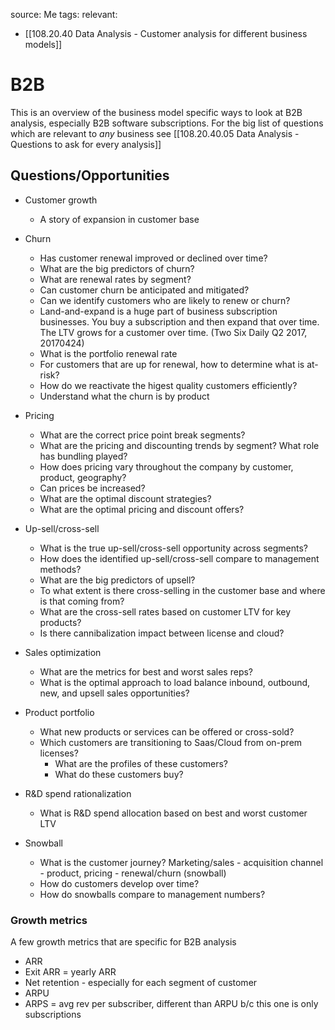 source: Me
tags: 
relevant: 
- [[108.20.40 Data Analysis - Customer analysis for different business models]]

# B2B
This is an overview of the business model specific ways to look at B2B analysis, especially B2B software subscriptions. For the big list of questions which are relevant to _any_ business see [[108.20.40.05 Data Analysis - Questions to ask for every analysis]]

## Questions/Opportunities

- Customer growth
	- A story of expansion in customer base

- Churn
    - Has customer renewal improved or declined over time?
	- What are the big predictors of churn?
    - What are renewal rates by segment?
    - Can customer churn be anticipated and mitigated?
    - Can we identify customers who are likely to renew or churn?
	- Land-and-expand is a huge part of business subscription businesses. You buy a subscription and then expand that over time. The LTV grows for a customer over time. (Two Six Daily Q2 2017, 20170424)
    - What is the portfolio renewal rate
    - For customers that are up for renewal, how to determine what is at-risk?
    - How do we reactivate the higest quality customers efficiently?
    - Understand what the churn is by product

- Pricing
	- What are the correct price point break segments?
	- What are the pricing and discounting trends by segment? What role has bundling played?
    - How does pricing vary throughout the company by customer, product, geography?
    - Can prices be increased?
    - What are the optimal discount strategies?
    - What are the optimal pricing and discount offers?

- Up-sell/cross-sell
	- What is the true up-sell/cross-sell opportunity across segments?
	- How does the identified up-sell/cross-sell compare to management methods?
    - What are the big predictors of upsell?
    - To what extent is there cross-selling in the customer base and where is that coming from?
    - What are the cross-sell rates based on customer LTV for key products?
    - Is there cannibalization impact between license and cloud?

- Sales optimization
    - What are the metrics for best and worst sales reps?
    - What is the optimal approach to load balance inbound, outbound, new, and upsell sales opportunities?

- Product portfolio
    - What new products or services can be offered or cross-sold?
    - Which customers are transitioning to Saas/Cloud from on-prem licenses?
        - What are the profiles of these customers?
        - What do these customers buy?

- R&D spend rationalization
    - What is R&D spend allocation based on best and worst customer LTV

- Snowball
	- What is the customer journey? Marketing/sales - acquisition channel - product, pricing - renewal/churn (snowball)
    - How do customers develop over time?
    - How do snowballs compare to management numbers?


### Growth metrics
A few growth metrics that are specific for B2B analysis

- ARR
- Exit ARR = yearly ARR
- Net retention - especially for each segment of customer
- ARPU
- ARPS = avg rev per subscriber, different than ARPU b/c this one is only subscriptions




